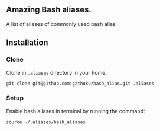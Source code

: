 ## Amazing Bash aliases.
A list of aliases of commonly used bash alias

## Installation
### Clone
Clone in `.aliases` directory in your home.
```
git clone git@github.com:gathuku/bash_alias.git .aliases
```
### Setup
Enable bash aliases in terminal by running the command:
```
source ~/.aliases/bash_aliases
```
